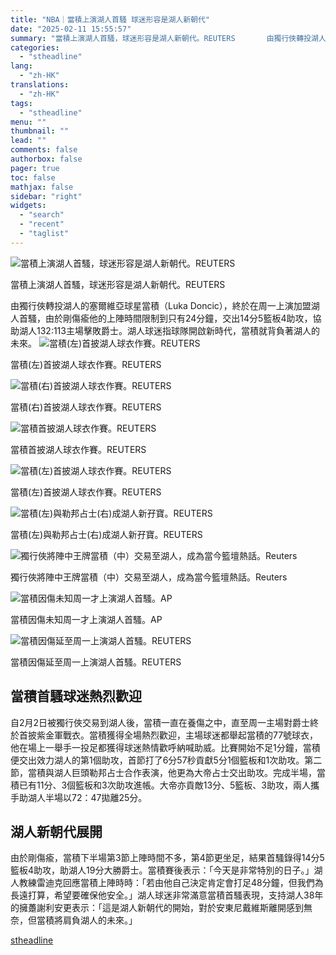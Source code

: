 ```yaml
---
title: "NBA｜當積上演湖人首騷 球迷形容是湖人新朝代"
date: "2025-02-11 15:55:57"
summary: "當積上演湖人首騷，球迷形容是湖人新朝代。REUTERS       由獨行俠轉投湖人的塞爾維..."
categories:
  - "stheadline"
lang:
  - "zh-HK"
translations:
  - "zh-HK"
tags:
  - "stheadline"
menu: ""
thumbnail: ""
lead: ""
comments: false
authorbox: false
pager: true
toc: false
mathjax: false
sidebar: "right"
widgets:
  - "search"
  - "recent"
  - "taglist"
---
```


![當積上演湖人首騷，球迷形容是湖人新朝代。REUTERS](https://image.stheadline.com/f/680p0/0x0/100/none/80231fcdbceb84f6a6ce250b759be172/stheadline/inewsmedia/20250211/_2025021115455890326.jpg)

當積上演湖人首騷，球迷形容是湖人新朝代。REUTERS




由獨行俠轉投湖人的塞爾維亞球星當積（Luka Doncic），終於在周一上演加盟湖人首騷，由於剛傷瘉他的上陣時間限制到只有24分鐘，交出14分5籃板4助攻，協助湖人132:113主場擊敗爵士。湖人球迷指球隊開啟新時代，當積就背負著湖人的未來。
 ![當積(左)首披湖人球衣作賽。REUTERS](https://image.hkhl.hk/f/1024p0/0x0/100/none/385cf39dadfc0f8d589a59d95cb0b927/2025-02/2025-02-11T040441Z_1965971480_MT1USATODAY25385739_RTRMADP_3_NBA-UTAH-JAZZ-AT-LOS-ANGELES-LAKERS.JPG)


當積(左)首披湖人球衣作賽。REUTERS



 ![當積(右)首披湖人球衣作賽。REUTERS](https://image.hkhl.hk/f/1024p0/0x0/100/none/09fbd14fc40fa5b8b4f33cdb73b4c3e5/2025-02/2025-02-11T045619Z_1745712592_MT1USATODAY25386231_RTRMADP_3_NBA-UTAH-JAZZ-AT-LOS-ANGELES-LAKERS.JPG)


當積(右)首披湖人球衣作賽。REUTERS



 ![當積首披湖人球衣作賽。REUTERS](https://image.hkhl.hk/f/1024p0/0x0/100/none/15d499d8d131e5f5b0c062565d041474/2025-02/2025-02-11T051917Z_457083746_MT1USATODAY25386755_RTRMADP_3_NBA-UTAH-JAZZ-AT-LOS-ANGELES-LAKERS.JPG)


當積首披湖人球衣作賽。REUTERS



 ![當積(左)首披湖人球衣作賽。REUTERS](https://image.hkhl.hk/f/1024p0/0x0/100/none/3355c3839235ed81fe0f233e841b3992/2025-02/2025-02-11T062744Z_85802547_MT1USATODAY25387049_RTRMADP_3_NBA-UTAH-JAZZ-AT-LOS-ANGELES-LAKERS.JPG)


當積(左)首披湖人球衣作賽。REUTERS



 ![當積(左)與勒邦占士(右)成湖人新孖寶。REUTERS](https://image.hkhl.hk/f/1024p0/0x0/100/none/74a8a7e68fa0e8d64cdbc241b4994b6f/2025-02/2025-02-11T062815Z_157222226_MT1USATODAY25387051_RTRMADP_3_NBA-UTAH-JAZZ-AT-LOS-ANGELES-LAKERS.JPG)


當積(左)與勒邦占士(右)成湖人新孖寶。REUTERS



 ![獨行俠將陣中王牌當積（中）交易至湖人，成為當今籃壇熱話。Reuters](https://image.hkhl.hk/f/1024p0/0x0/100/none/92370368afd14f77a8378d7241282971/2025-02/2025-02-04T180653Z_1765809554_MT1USATODAY25336305_RTRMADP_3_NBA-LOS-ANGELES-LAKERS-PRESS-CONFERENCE.JPG)


獨行俠將陣中王牌當積（中）交易至湖人，成為當今籃壇熱話。Reuters



 ![當積因傷未知周一才上演湖人首騷。AP](https://image.hkhl.hk/f/1024p0/0x0/100/none/e734890a3cf26cc39e8cadf73702ba97/2025-02/Warriors_Lakers_Basketball_53843--72096.jpg)


當積因傷未知周一才上演湖人首騷。AP



 ![當積因傷延至周一上演湖人首騷。REUTERS](https://image.hkhl.hk/f/1024p0/0x0/100/none/ba6824dfe24adcad45263ea21c682536/2025-02/2025-02-07T034800Z_1279354537_MT1USATODAY25358760_RTRMADP_3_NBA-GOLDEN-STATE-WARRIORS-AT-LOS-ANGELES-LAKERS.JPG)


當積因傷延至周一上演湖人首騷。REUTERS




當積首騷球迷熱烈歡迎
----------

自2月2日被獨行俠交易到湖人後，當積一直在養傷之中，直至周一主場對爵士終於首披紫金軍戰衣。當積獲得全場熱烈歡迎，主場球迷都舉起當積的77號球衣，他在場上一舉手一投足都獲得球迷熱情歡呼納喊助威。比賽開始不足1分鐘，當積便交出效力湖人的第1個助攻，首節打了6分57秒貢獻5分1個籃板和1次助攻。第二節，當積與湖人巨頭勒邦占士合作表演，他更為大帝占士交出助攻。完成半場，當積已有11分、3個籃板和3次助攻進帳。大帝亦貢敵13分、5籃板、3助攻，兩人攜手助湖人半場以72：47拋離25分。

湖人新朝代展開
-------

由於剛傷瘉，當積下半場第3節上陣時間不多，第4節更坐足，結果首騷錄得14分5籃板4助攻，助湖人19分大勝爵士。當積賽後表示：「今天是非常特別的日子。」湖人教練雷迪克回應當積上陣時時：「若由他自己決定肯定會打足48分鐘，但我們為長遠打算，希望要確保他安全。」湖人球迷非常滿意當積首騷表現，支持湖人38年的擁躉謝利安更表示：「這是湖人新朝代的開始，對於安東尼戴維斯離開感到無奈，但當積將肩負湖人的未來。」

[stheadline](https://std.stheadline.com/realtime/article/2052128/即時-體育-NBA-當積上演湖人首騷-球迷形容是湖人新朝代)
